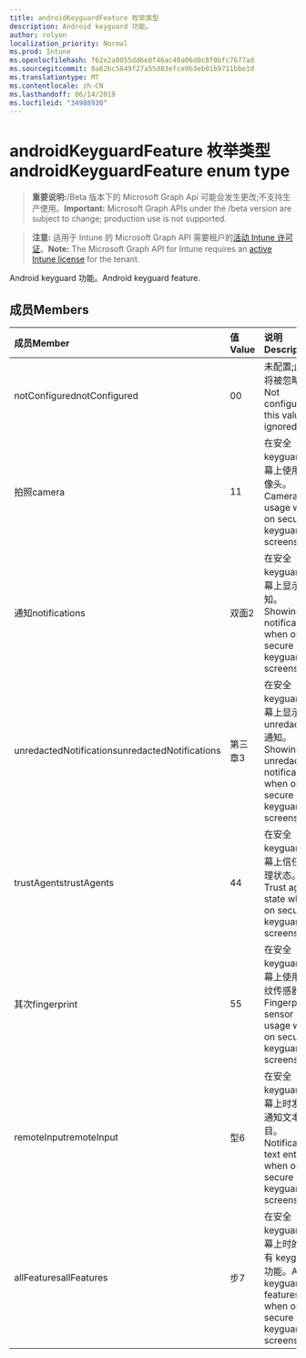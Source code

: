 ```yaml
---
title: androidKeyguardFeature 枚举类型
description: Android keyguard 功能。
author: rolyon
localization_priority: Normal
ms.prod: Intune
ms.openlocfilehash: f62e2a8055dd6e8f46ac40a06d0c8f0bfc7677ad
ms.sourcegitcommit: 0a62bc5849f27a55d83efce9b3eb01b9711bbe1d
ms.translationtype: MT
ms.contentlocale: zh-CN
ms.lasthandoff: 06/14/2019
ms.locfileid: "34988930"
---
```

# <a name="androidkeyguardfeature-enum-type"></a><span data-ttu-id="34c7b-103">androidKeyguardFeature 枚举类型</span><span class="sxs-lookup"><span data-stu-id="34c7b-103">androidKeyguardFeature enum type</span></span>

> <span data-ttu-id="34c7b-104">**重要说明:**/Beta 版本下的 Microsoft Graph Api 可能会发生更改;不支持生产使用。</span><span class="sxs-lookup"><span data-stu-id="34c7b-104">**Important:** Microsoft Graph APIs under the /beta version are subject to change; production use is not supported.</span></span>

> <span data-ttu-id="34c7b-105">**注意:** 适用于 Intune 的 Microsoft Graph API 需要租户的[活动 Intune 许可证](https://go.microsoft.com/fwlink/?linkid=839381)。</span><span class="sxs-lookup"><span data-stu-id="34c7b-105">**Note:** The Microsoft Graph API for Intune requires an [active Intune license](https://go.microsoft.com/fwlink/?linkid=839381) for the tenant.</span></span>

<span data-ttu-id="34c7b-106">Android keyguard 功能。</span><span class="sxs-lookup"><span data-stu-id="34c7b-106">Android keyguard feature.</span></span>

## <a name="members"></a><span data-ttu-id="34c7b-107">成员</span><span class="sxs-lookup"><span data-stu-id="34c7b-107">Members</span></span>
|<span data-ttu-id="34c7b-108">成员</span><span class="sxs-lookup"><span data-stu-id="34c7b-108">Member</span></span>|<span data-ttu-id="34c7b-109">值</span><span class="sxs-lookup"><span data-stu-id="34c7b-109">Value</span></span>|<span data-ttu-id="34c7b-110">说明</span><span class="sxs-lookup"><span data-stu-id="34c7b-110">Description</span></span>|
|:---|:---|:---|
|<span data-ttu-id="34c7b-111">notConfigured</span><span class="sxs-lookup"><span data-stu-id="34c7b-111">notConfigured</span></span>|<span data-ttu-id="34c7b-112">0</span><span class="sxs-lookup"><span data-stu-id="34c7b-112">0</span></span>|<span data-ttu-id="34c7b-113">未配置;此值将被忽略。</span><span class="sxs-lookup"><span data-stu-id="34c7b-113">Not configured; this value is ignored.</span></span>|
|<span data-ttu-id="34c7b-114">拍照</span><span class="sxs-lookup"><span data-stu-id="34c7b-114">camera</span></span>|<span data-ttu-id="34c7b-115">1</span><span class="sxs-lookup"><span data-stu-id="34c7b-115">1</span></span>|<span data-ttu-id="34c7b-116">在安全 keyguard 屏幕上使用摄像头。</span><span class="sxs-lookup"><span data-stu-id="34c7b-116">Camera usage when on secure keyguard screens.</span></span>|
|<span data-ttu-id="34c7b-117">通知</span><span class="sxs-lookup"><span data-stu-id="34c7b-117">notifications</span></span>|<span data-ttu-id="34c7b-118">双面</span><span class="sxs-lookup"><span data-stu-id="34c7b-118">2</span></span>|<span data-ttu-id="34c7b-119">在安全 keyguard 屏幕上显示通知。</span><span class="sxs-lookup"><span data-stu-id="34c7b-119">Showing notifications when on secure keyguard screens.</span></span>|
|<span data-ttu-id="34c7b-120">unredactedNotifications</span><span class="sxs-lookup"><span data-stu-id="34c7b-120">unredactedNotifications</span></span>|<span data-ttu-id="34c7b-121">第三章</span><span class="sxs-lookup"><span data-stu-id="34c7b-121">3</span></span>|<span data-ttu-id="34c7b-122">在安全 keyguard 屏幕上显示 unredacted 通知。</span><span class="sxs-lookup"><span data-stu-id="34c7b-122">Showing unredacted notifications when on secure keyguard screens.</span></span>|
|<span data-ttu-id="34c7b-123">trustAgents</span><span class="sxs-lookup"><span data-stu-id="34c7b-123">trustAgents</span></span>|<span data-ttu-id="34c7b-124">4</span><span class="sxs-lookup"><span data-stu-id="34c7b-124">4</span></span>|<span data-ttu-id="34c7b-125">在安全 keyguard 屏幕上信任代理状态。</span><span class="sxs-lookup"><span data-stu-id="34c7b-125">Trust agent state when on secure keyguard screens.</span></span>|
|<span data-ttu-id="34c7b-126">其次</span><span class="sxs-lookup"><span data-stu-id="34c7b-126">fingerprint</span></span>|<span data-ttu-id="34c7b-127">5</span><span class="sxs-lookup"><span data-stu-id="34c7b-127">5</span></span>|<span data-ttu-id="34c7b-128">在安全 keyguard 屏幕上使用指纹传感器。</span><span class="sxs-lookup"><span data-stu-id="34c7b-128">Fingerprint sensor usage when on secure keyguard screens.</span></span>|
|<span data-ttu-id="34c7b-129">remoteInput</span><span class="sxs-lookup"><span data-stu-id="34c7b-129">remoteInput</span></span>|<span data-ttu-id="34c7b-130">型</span><span class="sxs-lookup"><span data-stu-id="34c7b-130">6</span></span>|<span data-ttu-id="34c7b-131">在安全 keyguard 屏幕上时发出通知文本条目。</span><span class="sxs-lookup"><span data-stu-id="34c7b-131">Notification text entry when on secure keyguard screens.</span></span>|
|<span data-ttu-id="34c7b-132">allFeatures</span><span class="sxs-lookup"><span data-stu-id="34c7b-132">allFeatures</span></span>|<span data-ttu-id="34c7b-133">步</span><span class="sxs-lookup"><span data-stu-id="34c7b-133">7</span></span>|<span data-ttu-id="34c7b-134">在安全 keyguard 屏幕上时的所有 keyguard 功能。</span><span class="sxs-lookup"><span data-stu-id="34c7b-134">All keyguard features when on secure keyguard screens.</span></span>|





